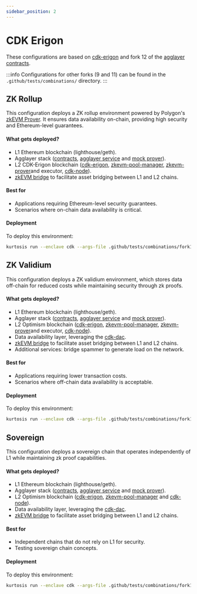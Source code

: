 ```yaml
---
sidebar_position: 2
---
```


# CDK Erigon

These configurations are based on [cdk-erigon](https://github.com/0xPolygonHermez/cdk-erigon) and fork 12 of the [agglayer contracts](https://github.com/agglayer/agglayer-contracts).

:::info
Configurations for other forks (9 and 11) can be found in the `.github/tests/combinations/` directory.
:::

## ZK Rollup

This configuration deploys a ZK rollup environment powered by Polygon's [zkEVM Prover](https://github.com/0xPolygonHermez/zkevm-prover). It ensures data availability on-chain, providing high security and Ethereum-level guarantees.

#### What gets deployed?

- L1 Ethereum blockchain (lighthouse/geth).
- Agglayer stack ([contracts](https://github.com/agglayer/agglayer-contracts), [agglayer service](https://github.com/agglayer/agglayer) and [mock prover](https://github.com/agglayer/provers)).
- L2 CDK-Erigon blockchain ([cdk-erigon](https://github.com/0xPolygonHermez/cdk-erigon), [zkevm-pool-manager](https://github.com/0xPolygon/zkevm-pool-manager), [zkevm-prover](https://github.com/0xPolygonHermez/zkevm-prover)and executor, [cdk-node](https://github.com/0xPolygon/cdk)).
- [zkEVM bridge](https://github.com/0xPolygonHermez/zkevm-bridge-service) to facilitate asset bridging between L1 and L2 chains.

#### Best for

- Applications requiring Ethereum-level security guarantees.
- Scenarios where on-chain data availability is critical.

#### Deployment

To deploy this environment:

```bash
kurtosis run --enclave cdk --args-file .github/tests/combinations/fork12-cdk-erigon-rollup.yml .
```

## ZK Validium

This configuration deploys a ZK validium environment, which stores data off-chain for reduced costs while maintaining security through zk proofs.

#### What gets deployed?

- L1 Ethereum blockchain (lighthouse/geth).
- Agglayer stack ([contracts](https://github.com/agglayer/agglayer-contracts), [agglayer service](https://github.com/agglayer/agglayer) and [mock prover](https://github.com/agglayer/provers)).
- L2 Optimism blockchain ([cdk-erigon](https://github.com/0xPolygonHermez/cdk-erigon), [zkevm-pool-manager](https://github.com/0xPolygon/zkevm-pool-manager), [zkevm-prover](https://github.com/0xPolygonHermez/zkevm-prover)and executor, [cdk-node](https://github.com/0xPolygon/cdk)).
- Data availability layer, leveraging the [cdk-dac](https://github.com/0xPolygon/cdk-data-availability).
- [zkEVM bridge](https://github.com/0xPolygonHermez/zkevm-bridge-service) to facilitate asset bridging between L1 and L2 chains.
- Additional services: bridge spammer to generate load on the network.

#### Best for

- Applications requiring lower transaction costs.
- Scenarios where off-chain data availability is acceptable.

#### Deployment

To deploy this environment:

```bash
kurtosis run --enclave cdk --args-file .github/tests/combinations/fork12-cdk-erigon-validium.yml .
```

## Sovereign

This configuration deploys a sovereign chain that operates independently of L1 while maintaining zk proof capabilities.

#### What gets deployed?

- L1 Ethereum blockchain (lighthouse/geth).
- Agglayer stack ([contracts](https://github.com/agglayer/agglayer-contracts), [agglayer service](https://github.com/agglayer/agglayer) and [mock prover](https://github.com/agglayer/provers)).
- L2 Optimism blockchain ([cdk-erigon](https://github.com/0xPolygonHermez/cdk-erigon), [zkevm-pool-manager](https://github.com/0xPolygon/zkevm-pool-manager) and [cdk-node](https://github.com/0xPolygon/cdk)).
- Data availability layer, leveraging the [cdk-dac](https://github.com/0xPolygon/cdk-data-availability).
- [zkEVM bridge](https://github.com/0xPolygonHermez/zkevm-bridge-service) to facilitate asset bridging between L1 and L2 chains.

#### Best for

- Independent chains that do not rely on L1 for security.
- Testing sovereign chain concepts.

#### Deployment

To deploy this environment:

```bash
kurtosis run --enclave cdk --args-file .github/tests/combinations/fork12-cdk-erigon-sovereign.yml .
```
